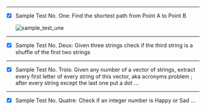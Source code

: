 ---------------------------------------------------------------------------------------------------------------------------------

- [x] Sample Test No. One: Find the shortest path from Point A to Point B
  
    ![sample_test_une](https://github.com/dimkatsi91/Cpp-STL-Examples/blob/master/test_samples/test_sample_une.PNG)

---------------------------------------------------------------------------------------------------------------------------------

- [x] Sample Test No. Deux: Given three strings check if the third string is a shuffle of the first two strings

---------------------------------------------------------------------------------------------------------------------------------

- [x] Sample Test No. Trois: Given any number of a vector of strings, extract every first letter of every string of this vector,
                             aka acronyms problem ; after every string except the last one put a dot ...

---------------------------------------------------------------------------------------------------------------------------------

-[x] Sample Test No. Quatre: Check if an integer number is Happy or Sad ... 